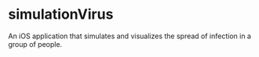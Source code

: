 # simulationVirus
 An iOS application that simulates and visualizes the spread of infection in a group of people.
